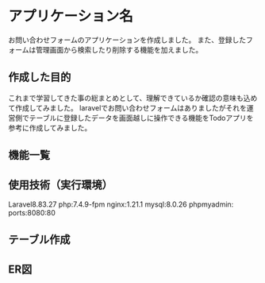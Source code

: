 # アプリケーション名
お問い合わせフォームのアプリケーションを作成しました。
また、登録したフォームは管理画面から検索したり削除する機能を加えました。


## 作成した目的
これまで学習してきた事の総まとめとして、理解できているか確認の意味も込めて作成してみました。
laravelでお問い合わせフォームはありましたがそれを運営側でテーブルに登録したデータを画面越しに操作できる機能をTodoアプリを参考に作成してみました。

## 機能一覧

## 使用技術（実行環境）
Laravel8.83.27
php:7.4.9-fpm
nginx:1.21.1
mysql:8.0.26
phpmyadmin: ports:8080:80

## テーブル作成


## ER図
